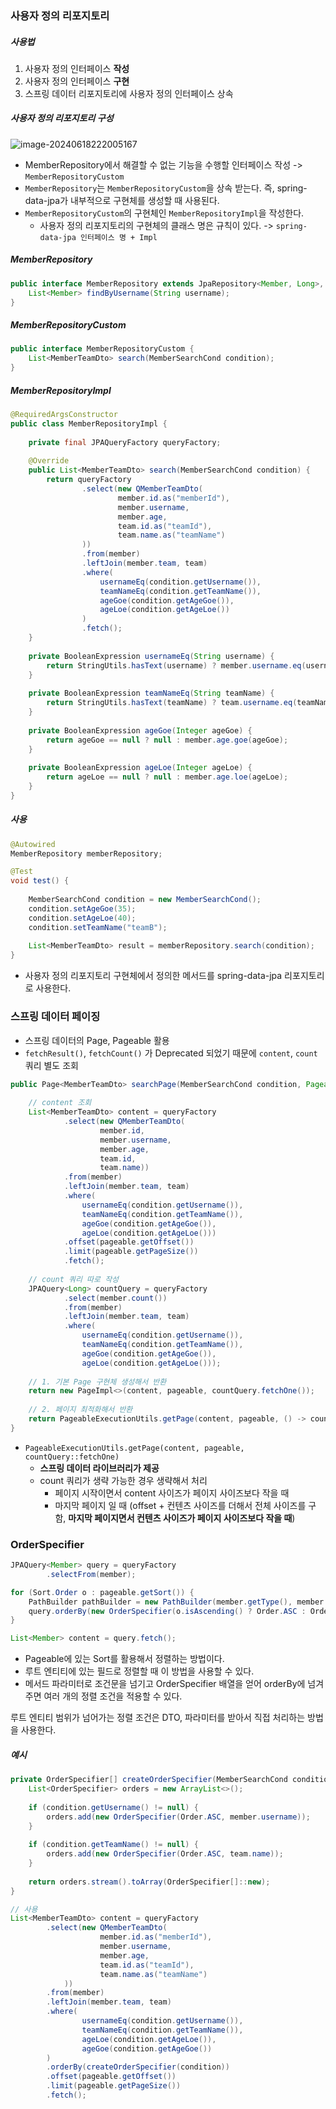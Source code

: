 ### 사용자 정의 리포지토리



##### 사용법

1. 사용자 정의 인터페이스 **작성**
2. 사용자 정의 인터페이스 **구현**
3. 스프링 데이터 리포지토리에 사용자 정의 인터페이스 상속



##### 사용자 정의 리포지토리 구성

![image-20240618222005167](../images/image-20240618222005167.png)

- MemberRepository에서 해결할 수 없는 기능을 수행할 인터페이스 작성 -> `MemberRepositoryCustom`
- `MemberRepository`는 `MemberRepositoryCustom`을 상속 받는다. 즉, spring-data-jpa가 내부적으로 구현체를 생성할 때 사용된다.
- `MemberRepositoryCustom`의 구현체인 `MemberRepositoryImpl`을 작성한다.
  - 사용자 정의 리포지토리의 구현체의 클래스 명은 규칙이 있다. -> `spring-data-jpa 인터페이스 명 + Impl`



##### MemberRepository

```java
public interface MemberRepository extends JpaRepository<Member, Long>, MemberRepositoryCustom {
    List<Member> findByUsername(String username);
}
```



##### MemberRepositoryCustom

```java
public interface MemberRepositoryCustom {
    List<MemberTeamDto> search(MemberSearchCond condition);
}
```



##### MemberRepositoryImpl

```java
@RequiredArgsConstructor
public class MemberRepositoryImpl {
    
    private final JPAQueryFactory queryFactory;
    
    @Override
    public List<MemberTeamDto> search(MemberSearchCond condition) {
        return queryFactory
            	.select(new QMemberTeamDto(
                		member.id.as("memberId"),
                    	member.username,
                    	member.age,
                    	team.id.as("teamId"),
                    	team.name.as("teamName")
                ))
            	.from(member)
            	.leftJoin(member.team, team)
            	.where(
            		usernameEq(condition.getUsername()),
            		teamNameEq(condition.getTeamName()),
            		ageGoe(condition.getAgeGoe()),
            		ageLoe(condition.getAgeLoe())
        		)
            	.fetch();
    }
    
    private BooleanExpression usernameEq(String username) {
        return StringUtils.hasText(username) ? member.username.eq(username) : null;
    }
    
    private BooleanExpression teamNameEq(String teamName) {
        return StringUtils.hasText(teamName) ? team.username.eq(teamName) : null;
    }
    
    private BooleanExpression ageGoe(Integer ageGoe) {
        return ageGoe == null ? null : member.age.goe(ageGoe);
    }
    
    private BooleanExpression ageLoe(Integer ageLoe) {
        return ageLoe == null ? null : member.age.loe(ageLoe);
    }
}
```



##### 사용

```java
@Autowired
MemberRepository memberRepository;

@Test
void test() {
    
    MemberSearchCond condition = new MemberSearchCond();
    condition.setAgeGoe(35);
    condition.setAgeLoe(40);
    condition.setTeamName("teamB");
    
    List<MemberTeamDto> result = memberRepository.search(condition);
}
```

- 사용자 정의 리포지토리 구현체에서 정의한 메서드를 spring-data-jpa 리포지토리로 사용한다.



### 스프링 데이터 페이징

- 스프링 데이터의 Page, Pageable 활용
- `fetchResult()`, `fetchCount()` 가 Deprecated 되었기 때문에 `content`, `count` 쿼리 별도 조회

```java
public Page<MemberTeamDto> searchPage(MemberSearchCond condition, Pageable pageable) {
    
    // content 조회
    List<MemberTeamDto> content = queryFactory
        	.select(new QMemberTeamDto(
            		member.id,
            		member.username,
            		member.age,
            		team.id,
            		team.name))
        	.from(member)
        	.leftJoin(member.team, team)
        	.where(
        		usernameEq(condition.getUsername()),
    			teamNameEq(condition.getTeamName()),
    			ageGoe(condition.getAgeGoe()),
    			ageLoe(condition.getAgeLoe()))
        	.offset(pageable.getOffset())
        	.limit(pageable.getPageSize())
        	.fetch();
    
    // count 쿼리 따로 작성
    JPAQuery<Long> countQuery = queryFactory
        	.select(member.count())
        	.from(member)
        	.leftJoin(member.team, team)
            .where(
        		usernameEq(condition.getUsername()),
    			teamNameEq(condition.getTeamName()),
    			ageGoe(condition.getAgeGoe()),
    			ageLoe(condition.getAgeLoe()));
    
    // 1. 기본 Page 구현체 생성해서 반환
    return new PageImpl<>(content, pageable, countQuery.fetchOne());
    
    // 2. 페이지 최적화해서 반환
    return PageableExecutionUtils.getPage(content, pageable, () -> countQuery.fetchOne());
}
```

- `PageableExecutionUtils.getPage(content, pageable, countQuery::fetchOne)`
  - **스프링 데이터 라이브러리가 제공**
  - count 쿼리가 생략 가능한 경우 생략해서 처리
    - 페이지 시작이면서 content 사이즈가 페이지 사이즈보다 작을 때
    - 마지막 페이지 일 때 (offset + 컨텐츠 사이즈를 더해서 전체 사이즈를 구함, **마지막 페이지면서 컨텐츠 사이즈가 페이지 사이즈보다 작을 때**)



### OrderSpecifier

```java
JPAQuery<Member> query = queryFactory
    	.selectFrom(member);

for (Sort.Order o : pageable.getSort()) {
    PathBuilder pathBuilder = new PathBuilder(member.getType(), member.getMetaData());
    query.orderBy(new OrderSpecifier(o.isAscending() ? Order.ASC : Order.DESC, pathBuilder.get(o.getProperty())));
}

List<Member> content = query.fetch();
```

- Pageable에 있는 Sort를 활용해서 정렬하는 방법이다.
- 루트 엔티티에 있는 필드로 정렬할 때 이 방법을 사용할 수 있다.
- 메서드 파라미터로 조건문을 넘기고 OrderSpecifier 배열을 얻어 orderBy에 넘겨주면 여러 개의 정렬 조건을 적용할 수 있다.



루트 엔티티 범위가 넘어가는 정렬 조건은 DTO, 파라미터를 받아서 직접 처리하는 방법을 사용한다.

##### 예시

```java
private OrderSpecifier[] createOrderSpecifier(MemberSearchCond condition) {
    List<OrderSpecifier> orders = new ArrayList<>();
    
    if (condition.getUsername() != null) {
        orders.add(new OrderSpecifier(Order.ASC, member.username));
    }
    
    if (condition.getTeamName() != null) {
        orders.add(new OrderSpecifier(Order.ASC, team.name));
    }
    
    return orders.stream().toArray(OrderSpecifier[]::new);
}

// 사용
List<MemberTeamDto> content = queryFactory
        .select(new QMemberTeamDto(
                    member.id.as("memberId"),
                    member.username,
                    member.age,
                    team.id.as("teamId"),
                    team.name.as("teamName")
            ))
        .from(member)
        .leftJoin(member.team, team)
        .where(
                usernameEq(condition.getUsername()),
                teamNameEq(condition.getTeamName()),
                ageLoe(condition.getAgeLoe()),
                ageGoe(condition.getAgeGoe())
        )
        .orderBy(createOrderSpecifier(condition))
        .offset(pageable.getOffset())
        .limit(pageable.getPageSize())
    	.fetch();
```

